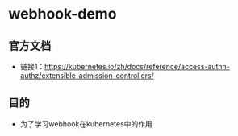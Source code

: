 # webhook-demo
## 官方文档
* 链接1：https://kubernetes.io/zh/docs/reference/access-authn-authz/extensible-admission-controllers/

## 目的
* 为了学习webhook在kubernetes中的作用